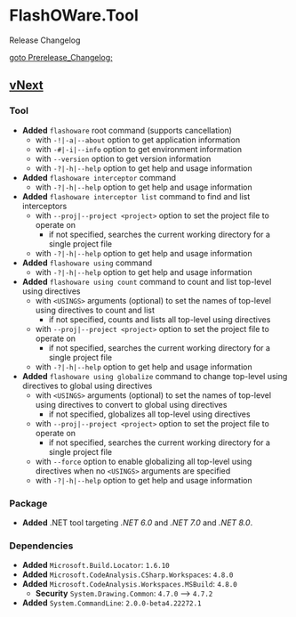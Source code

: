 # FlashOWare.Tool
Release Changelog

[goto Prerelease_Changelog;](./CHANGELOG-Prerelease.md)

## [vNext]
### Tool
- **Added** `flashoware` root command (supports cancellation)
  - with `-!|-a|--about` option to get application information
  - with `-#|-i|--info` option to get environment information
  - with `--version` option to get version information
  - with `-?|-h|--help` option to get help and usage information
- **Added** `flashoware interceptor` command
  - with `-?|-h|--help` option to get help and usage information
- **Added** `flashoware interceptor list` command to find and list interceptors
  - with `--proj|--project <project>` option to set the project file to operate on
    - if not specified, searches the current working directory for a single project file
  - with `-?|-h|--help` option to get help and usage information
- **Added** `flashoware using` command
  - with `-?|-h|--help` option to get help and usage information
- **Added** `flashoware using count` command to count and list top-level using directives
  - with `<USINGS>` arguments (optional) to set the names of top-level using directives to count and list
    - if not specified, counts and lists all top-level using directives
  - with `--proj|--project <project>` option to set the project file to operate on
    - if not specified, searches the current working directory for a single project file
  - with `-?|-h|--help` option to get help and usage information
- **Added** `flashoware using globalize` command to change top-level using directives to global using directives
  - with `<USINGS>` arguments (optional) to set the names of top-level using directives to convert to global using directives
    - if not specified, globalizes all top-level using directives
  - with `--proj|--project <project>` option to set the project file to operate on
    - if not specified, searches the current working directory for a single project file
  - with `--force` option to enable globalizing all top-level using directives when no `<USINGS>` arguments are specified
  - with `-?|-h|--help` option to get help and usage information

### Package
- **Added** .NET tool targeting _.NET 6.0_ and _.NET 7.0_ and _.NET 8.0_.

### Dependencies
- **Added** `Microsoft.Build.Locator`: `1.6.10`
- **Added** `Microsoft.CodeAnalysis.CSharp.Workspaces`: `4.8.0`
- **Added** `Microsoft.CodeAnalysis.Workspaces.MSBuild`: `4.8.0`
  - **Security** `System.Drawing.Common`: `4.7.0` --> `4.7.2`
- **Added** `System.CommandLine`: `2.0.0-beta4.22272.1`

[vnext]: https://github.com/FlashOWare/FlashOWare.Tool/commits/main

